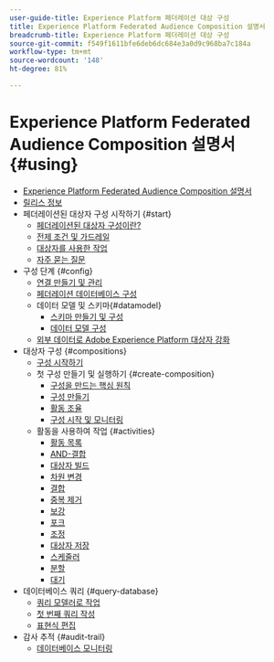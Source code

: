 ```yaml
---
user-guide-title: Experience Platform 페더레이션 대상 구성
title: Experience Platform Federated Audience Composition 설명서
breadcrumb-title: Experience Platform 페더레이션 대상 구성
source-git-commit: f549f1611bfe6deb6dc684e3a0d9c968ba7c184a
workflow-type: tm+mt
source-wordcount: '148'
ht-degree: 81%

---
```



# Experience Platform Federated Audience Composition 설명서 {#using}

+ [Experience Platform Federated Audience Composition 설명서](home.md)
+ [릴리스 정보](start/release-notes.md)
+ 페더레이션된 대상자 구성 시작하기 {#start}
   + [페더레이션된 대상자 구성이란?](start/get-started.md)
   + [전제 조건 및 가드레일](start/access-prerequisites.md)
   + [대상자를 사용한 작업](start/audiences.md)
   + [자주 묻는 질문](start/faq.md)
+ 구성 단계 {#config}
   + [연결 만들기 및 관리](connections/connections.md)
   + [페더레이션 데이터베이스 구성](connections/federated-db.md)
   + 데이터 모델 및 스키마{#datamodel}
      + [스키마 만들기 및 구성](customer/schemas.md)
      + [데이터 모델 구성](data-management/gs-models.md)
   + [외부 데이터로 Adobe Experience Platform 대상자 강화](connections/destinations.md)
+ 대상자 구성 {#compositions}
   + [구성 시작하기](compositions/gs-compositions.md)
   + 첫 구성 만들기 및 실행하기 {#create-composition}
      + [구성을 만드는 핵심 원칙](compositions/gs-composition-creation.md)
      + [구성 만들기](compositions/create-composition.md)
      + [활동 조율](compositions/orchestrate-activities.md)
      + [구성 시작 및 모니터링](compositions/start-monitor-composition.md)
   + 활동을 사용하여 작업 {#activities}
      + [활동 목록](compositions/activities/about-activities.md)
      + [AND-결합](compositions/activities/and-join.md)
      + [대상자 빌드](compositions/activities/build-audience.md)
      + [차원 변경](compositions/activities/change-dimension.md)
      + [결합](compositions/activities/combine.md)
      + [중복 제거](compositions/activities/deduplication.md)
      + [보강](compositions/activities/enrichment.md)
      + [포크](compositions/activities/fork.md)
      + [조정](compositions/activities/reconciliation.md)
      + [대상자 저장](compositions/activities/save-audience.md)
      + [스케줄러](compositions/activities/scheduler.md)
      + [분할](compositions/activities/split.md)
      + [대기](compositions/activities/wait.md)
+ 데이터베이스 쿼리 {#query-database}
   + [쿼리 모델러로 작업](query/query-modeler-overview.md)
   + [첫 번째 쿼리 작성](query/build-query.md)
   + [표현식 편집](query/expression-editor.md)
+ 감사 추적 {#audit-trail}
   + [데이터베이스 모니터링](admin/audit-trail.md)
